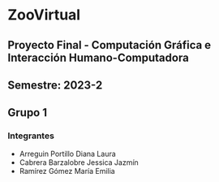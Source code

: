 # ZooVirtual
## Proyecto Final - Computación Gráfica e Interacción Humano-Computadora
## Semestre: 2023-2
## Grupo 1
### Integrantes
- Arreguin Portillo Diana Laura 
- Cabrera Barzalobre Jessica Jazmín 
- Ramírez Gómez María Emilia 
